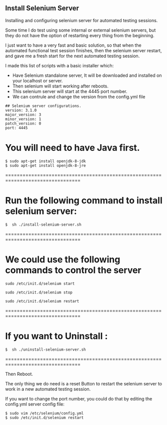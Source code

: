 ## Install Selenium Server

Installing and configuring selenium server for automated testing sessions.

Some time I do test using some internal or external selenium servers, but they
do not have the option of restarting every thing from the beginning.

I just want to have a very fast and basic solution, so that when the automated functional test session finishes, then the 
selenium server restart, and gave me a fresh start for the next automated
testing session.
 
I made this list of scripts with a basic installer which:
- Have Selenium standalone server, It will be downloaded and installed on your localhost or server.
- Then selenium will start working after reboots.
- This selenium server will start at the 4445 port number.
- We can contrule and change the version from the config.yml file

```
## Selenium server configurations.
version: 3.1.0
major_version: 3
minor_version: 1
patch_version: 0
port: 4445
```


You will need to have Java first.
================================================================================
```
$ sudo apt-get install openjdk-8-jdk
$ sudo apt-get install openjdk-8-jre
```
================================================================================

Run the following command to install selenium server:
================================================================================
```
$  sh ./install-selenium-server.sh
```
================================================================================


We could use the following commands to control the server
================================================================================
```
sudo /etc/init.d/selenium start
```

```
sudo /etc/init.d/selenium stop
```

```
sudo /etc/init.d/selenium restart
```
================================================================================


If you want to Uninstall :
================================================================================
```
$  sh ./uninstall-selenium-server.sh
```
================================================================================

Then Reboot.

The only thing we do need is a reset Button to restart the selenium server to 
work in a new automated testing session.

If you want to change the port number, you could do that by editing the config.yml server config file:

```
$ sudo vim /etc/selenium/config.yml
$ sudo /etc/init.d/selenium restart
```

